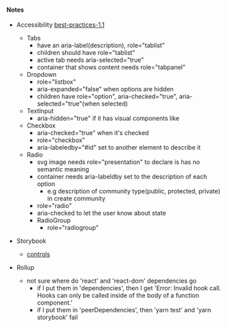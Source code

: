 #### Notes

- Accessibility [best-practices-1.1](https://www.w3.org/TR/wai-aria-practices-1.1/)

  - Tabs
    - have an aria-label(description), role="tablist"
    - children should have role="tablist"
    - active tab needs aria-selected="true"
    - container that shows content needs role="tabpanel"
  - Dropdown
    - role="listbox"
    - aria-expanded="false" when options are hidden
    - children have role="option", aria-checked="true", aria-selected="true"(when selected)
  - TextInput
    - aria-hidden="true" if it has visual components like <Icon />
  - Checkbox
    - aria-checked="true" when it's checked
    - role="checkbox"
    - aria-labeledby="#id" set to another element to describe it
  - Radio
    - svg image needs role="presentation" to declare is has no semantic meaning
    - container needs aria-labeldby set to the description of each option
      - e.g description of community type(public, protected, private) in create community
    - role="radio"
    - aria-checked to let the user know about state
    - RadioGroup
      - role="radiogroup"

- Storybook

  - [controls](https://storybook.js.org/docs/react/essentials/controls)

- Rollup
  - not sure where do 'react' and 'react-dom' dependencies go
    - if I put them in 'dependencies', then I get
      'Error: Invalid hook call. Hooks can only be called inside of the body of a function component.'
    - if I put them in 'peerDependencies', then 'yarn test' and 'yarn storybook' fail
